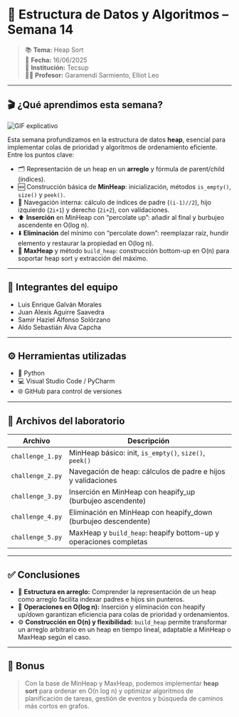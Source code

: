 # 🌳 Estructura de Datos y Algoritmos – Semana 14

> 📚 **Tema:** Heap Sort  
> 📅 **Fecha:** 16/06/2025  
> 🏫 **Institución:** Tecsup  
> 👨‍🏫 **Profesor:** Garamendi Sarmiento, Elliot Leo

---

## 🎬 ¿Qué aprendimos esta semana?

![GIF explicativo](https://drive.google.com/file/d/16WX8Xv2bcK--RYDUccNSjVGkKX4e7-2F/view?usp=drive_link)

Esta semana profundizamos en la estructura de datos **heap**, esencial para implementar colas de prioridad y algoritmos de ordenamiento eficiente. Entre los puntos clave:

- 🗂️ Representación de un heap en un **arreglo** y fórmula de parent/child (índices).  
- 🆕 Construcción básica de **MinHeap**: inicialización, métodos `is_empty()`, `size()` y `peek()`.  
- 🧭 Navegación interna: cálculo de índices de padre (`(i-1)//2`), hijo izquierdo (`2i+1`) y derecho (`2i+2`), con validaciones.  
- ⬆️ **Inserción** en MinHeap con “percolate up”: añadir al final y burbujeo ascendente en O(log n).  
- ⬇️ **Eliminación** del mínimo con “percolate down”: reemplazar raíz, hundir elemento y restaurar la propiedad en O(log n).  
- 🔄 **MaxHeap** y método `build_heap`: construcción bottom-up en O(n) para soportar heap sort y extracción del máximo.  

---

## 👥 Integrantes del equipo

- Luis Enrique Galván Morales  
- Juan Alexis Aguirre Saavedra  
- Samir Haziel Alfonso Solórzano  
- Aldo Sebastián Alva Capcha

---

## ⚙️ Herramientas utilizadas

- 🐍 Python  
- 💻 Visual Studio Code / PyCharm  
- 🌐 GitHub para control de versiones

---

## 📂 Archivos del laboratorio

| Archivo             | Descripción                                                      |
|---------------------|------------------------------------------------------------------|
| `challenge_1.py`    | MinHeap básico: init, `is_empty()`, `size()`, `peek()`           |
| `challenge_2.py`    | Navegación de heap: cálculos de padre e hijos y validaciones    |
| `challenge_3.py`    | Inserción en MinHeap con heapify_up (burbujeo ascendente)       |
| `challenge_4.py`    | Eliminación en MinHeap con heapify_down (burbujeo descendente)  |
| `challenge_5.py`    | MaxHeap y `build_heap`: heapify bottom-up y operaciones completas|

---

## ✅ Conclusiones

- 🌳 **Estructura en arreglo:** Comprender la representación de un heap como arreglo facilita indexar padres e hijos sin punteros.  
- 🔄 **Operaciones en O(log n):** Inserción y eliminación con heapify up/down garantizan eficiencia para colas de prioridad y ordenamientos.  
- ⚙️ **Construcción en O(n) y flexibilidad:** `build_heap` permite transformar un arreglo arbitrario en un heap en tiempo lineal, adaptable a MinHeap o MaxHeap según el caso.

---

## 🚀 Bonus

> Con la base de MinHeap y MaxHeap, podemos implementar **heap sort** para ordenar en O(n log n) y optimizar algoritmos de planificación de tareas, gestión de eventos y búsqueda de caminos más cortos en grafos.  
